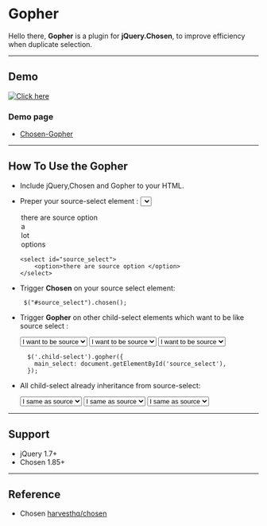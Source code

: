 # Gopher
Hello there, **Gopher** is a plugin for **jQuery.Chosen**, to improve efficiency when duplicate selection.
***
## Demo
[![Click here](https://img.youtube.com/vi/LMUztamX0WY/0.jpg)](https://www.youtube.com/watch?v=LMUztamX0WY)

### Demo page
* [Chosen-Gopher](https://lulualulu.github.io/Chosen-Gopher/)

***
## How To Use the Gopher
* Include jQuery,Chosen and Gopher to your HTML. 
* Preper your source-select element :
	<select id="source_select">
    <option>there are source option </option>
	<option>a</option>
	<option>lot</option>
	<option>options</option>
    </select>

	```
	<select id="source_select">
    	<option>there are source option </option>
    </select>
	```
* Trigger **Chosen** on your source select element:
	```
	 $("#source_select").chosen(); 
	```
* Trigger **Gopher** on other child-select elements which want to be like source select :

	<select class="child-select">
    	<option> I want to be source</option>
    </select>
	<select  class="child-select">
		<option> I want to be source</option>
    </select>
	<select class="child-select">
		<option> I want to be source</option>
    </select>

	```
      $('.child-select').gopher({
        main_select: document.getElementById('source_select'),
      });
	```
* All child-select already inheritance from source-select:

	<select class="child-select">
    <option> I same as source</option>
	<option>a</option>
	<option>lot</option>
	<option>options</option>
    </select>
	<select  class="child-select">
	<option> I same as source</option>
	<option>a</option>
	<option>lot</option>
	<option>options</option>
    </select>
	<select class="child-select">
	<option> I same as source</option>
	<option>a</option>
	<option>lot</option>
	<option>options</option>
    </select>

***
## Support
* jQuery 1.7+
* Chosen 1.85+


****

## Reference
* Chosen [harvesthq/chosen](https://github.com/harvesthq/chosen)
